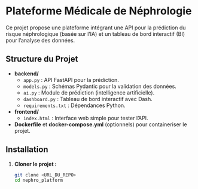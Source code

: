 # Plateforme Médicale de Néphrologie

Ce projet propose une plateforme intégrant une API pour la prédiction du risque néphrologique (basée sur l’IA) et un tableau de bord interactif (BI) pour l’analyse des données.

## Structure du Projet

- **backend/**
  - `app.py` : API FastAPI pour la prédiction.
  - `models.py` : Schémas Pydantic pour la validation des données.
  - `ai.py` : Module de prédiction (intelligence artificielle).
  - `dashboard.py` : Tableau de bord interactif avec Dash.
  - `requirements.txt` : Dépendances Python.
- **frontend/**
  - `index.html` : Interface web simple pour tester l’API.
- **Dockerfile** et **docker-compose.yml** (optionnels) pour containeriser le projet.

## Installation

1. **Cloner le projet :**

   ```bash
   git clone <URL_DU_REPO>
   cd nephro_platform
